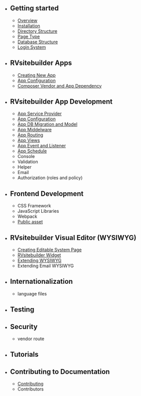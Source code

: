 - ## Getting started
    - [Overview](overview.md)   
    - [Installation](installation.md)
    - [Directory Structure](directory-structure.md)
    - [Page Type](page-type.md)
    - [Database Structure](database-structure.md)
    - [Login System](login-system.md)
- ## RVsitebuilder Apps
    - [Creating New App](creating-new-app.md)
    - [App Configuration](app-configuration-app-json.md) 
    - [Composer Vendor and App Dependency](composer-vendor-and-app-dependency.md)
- ## RVsitebuilder App Development
    - [App Service Provider](app-service-provider.md)
    - [App Configuration](app-configuration.md) 
    - [App DB Migration and Model](app-database-migration-and-model.md)
    - [App Middelware](app-middleware.md)
    - [App Routing](app-routing.md)
    - [App Views](app-views.md) 
    - [App Event and Listener](app-event-listener.md) 
    - [App Schedule](app-schedule.md) 
    - Console
    - Validation
    - Helper
    - Email
    - Authorization (roles and policy)
- ## Frontend Development
    - CSS Framework
    - JavaScript Libraries
    - Webpack 
    - [Public asset](public-asset.md) 
- ## RVsitebuilder Visual Editor (WYSIWYG)
    - [Creating Editable System Page](creating-editable-system-page.md)
    - [RVsitebuilder Widget](rvsitebuilder-widget.md)
    - [Extending WYSIWYG](extending-WYSIWYG.md)
    -  Extending Email WYSIWYG
- ## Internationalization
    - language files
- ## Testing
- ## Security
    - vendor route
- ## Tutorials
- ## Contributing to Documentation
    - [Contributing](contributing.md)
    - Contributors 




